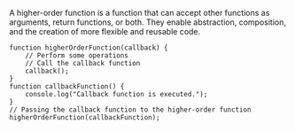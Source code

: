 A higher-order function is a function that can accept other functions as arguments, return functions, or both. They enable abstraction, composition, and the creation of more flexible and reusable code.

```
function higherOrderFunction(callback) {
    // Perform some operations
    // Call the callback function
    callback();
}
function callbackFunction() {
    console.log("Callback function is executed.");
}
// Passing the callback function to the higher-order function
higherOrderFunction(callbackFunction);

```
